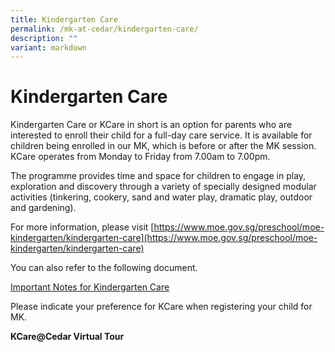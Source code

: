 ```yaml
---
title: Kindergarten Care
permalink: /mk-at-cedar/kindergarten-care/
description: ""
variant: markdown
---
```

# **Kindergarten Care**

Kindergarten Care or KCare in short is an option for parents who are interested to enroll their child for a full-day care service. It is available for children being enrolled in our MK, which is before or after the MK session. KCare operates from Monday to Friday from 7.00am to 7.00pm.

The programme provides time and space for children to engage in play, exploration and discovery through a variety of specially designed modular activities (tinkering, cookery, sand and water play, dramatic play, outdoor and gardening).

For more information, please visit&nbsp;[https://www.moe.gov.sg/preschool/moe-kindergarten/kindergarten-care](https://www.moe.gov.sg/preschool/moe-kindergarten/kindergarten-care)

You can also refer to the following document.

[Important Notes for Kindergarten Care](/files/KCCedar/KCCD%20Important%20Notes.pdf)

Please indicate your preference for KCare when registering your child for MK.

**KCare@Cedar Virtual Tour**
<!--
<iframe width="560" height="315" src="https://www.youtube.com/embed/XlPYPCepq04?si=rVpXVojr1WeXrIPz" title="YouTube video player" frameborder="0" allow="accelerometer; autoplay; clipboard-write; encrypted-media; gyroscope; picture-in-picture; web-share" allowfullscreen=""></iframe>



<br>
 <video class="gdriveVideo" preload="auto" controls="">
       <source src="https://drive.google.com/uc?export=download&amp;id=1CKGAZ5uPZt1qzpWBsKZ9g6L95UoXgBWa" type="video/mp4">
-- >

<iframe src="https://drive.google.com/file/d/1jSo-0AqXrLKD5PZN0uszBwDSEwhDOj9d/preview" width="640" height="480" allow="autoplay"></iframe>
	
	
	
    </video>-->